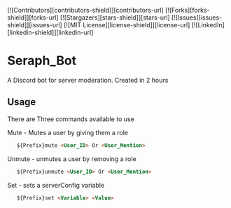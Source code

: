 [![Contributors][contributors-shield]][contributors-url]
[![Forks][forks-shield]][forks-url]
[![Stargazers][stars-shield]][stars-url]
[![Issues][issues-shield]][issues-url]
[![MIT License][license-shield]][license-url]
[![LinkedIn][linkedin-shield]][linkedin-url]


# Seraph_Bot
A Discord bot for server moderation. Created in 2 hours

## Usage
There are Three commands available to use 

Mute - Mutes a user by giving them a role

```md
   ${Prefix}mute <User_ID> Or <User_Mention>
```

Unmute - unmutes a user by removing a role

```md
   ${Prefix}unmute <User_ID> Or <User_Mention>
```

Set - sets a serverConfig variable

```md
   ${Prefix}set <Variable> <Value>
```
